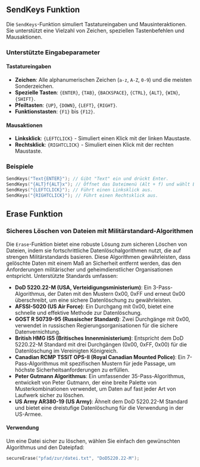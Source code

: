 ## SendKeys Funktion

Die `SendKeys`-Funktion simuliert Tastatureingaben und Mausinteraktionen. Sie unterstützt eine Vielzahl von Zeichen, speziellen Tastenbefehlen und Mausaktionen.

### Unterstützte Eingabeparameter

#### Tastatureingaben

- **Zeichen**: Alle alphanumerischen Zeichen (`a-z`, `A-Z`, `0-9`) und die meisten Sonderzeichen.
- **Spezielle Tasten**: `{ENTER}`, `{TAB}`, `{BACKSPACE}`, `{CTRL}`, `{ALT}`, `{WIN}`, `{SHIFT}`.
- **Pfeiltasten**: `{UP}`, `{DOWN}`, `{LEFT}`, `{RIGHT}`.
- **Funktionstasten**: `{F1}` bis `{F12}`.

#### Mausaktionen

- **Linksklick**: `{LEFTCLICK}` - Simuliert einen Klick mit der linken Maustaste.
- **Rechtsklick**: `{RIGHTCLICK}` - Simuliert einen Klick mit der rechten Maustaste.

### Beispiele

```c
SendKeys("Text{ENTER}"); // Gibt "Text" ein und drückt Enter.
SendKeys("{ALT}f{ALT}x"); // Öffnet das Dateimenü (Alt + f) und wählt Beenden (x) in vielen Anwendungen.
SendKeys("{LEFTCLICK}"); // Führt einen Linksklick aus.
SendKeys("{RIGHTCLICK}"); // Führt einen Rechtsklick aus.
```


## Erase Funktion

### Sicheres Löschen von Dateien mit Militärstandard-Algorithmen

Die `Erase`-Funktion bietet eine robuste Lösung zum sicheren Löschen von Dateien, indem sie fortschrittliche Datenlöschalgorithmen nutzt, die auf strengen Militärstandards basieren. Diese Algorithmen gewährleisten, dass gelöschte Daten mit einem Maß an Sicherheit entfernt werden, das den Anforderungen militärischer und geheimdienstlicher Organisationen entspricht. Unterstützte Standards umfassen:

- **DoD 5220.22-M (USA, Verteidigungsministerium)**: Ein 3-Pass-Algorithmus, der Daten mit den Mustern 0x00, 0xFF und erneut 0x00 überschreibt, um eine sichere Datenlöschung zu gewährleisten.
- **AFSSI-5020 (US Air Force)**: Ein Durchgang mit 0x00, bietet eine schnelle und effektive Methode zur Datenlöschung.
- **GOST R 50739-95 (Russischer Standard)**: Zwei Durchgänge mit 0x00, verwendet in russischen Regierungsorganisationen für die sichere Datenvernichtung.
- **British HMG IS5 (Britisches Innenministerium)**: Entspricht dem DoD 5220.22-M Standard mit drei Durchgängen (0x00, 0xFF, 0x00) für die Datenlöschung im Vereinigten Königreich.
- **Canadian RCMP TSSIT OPS-II (Royal Canadian Mounted Police)**: Ein 7-Pass-Algorithmus mit spezifischen Mustern für jede Passage, um höchste Sicherheitsanforderungen zu erfüllen.
- **Peter Gutmann Algorithmus**: Ein umfassender 35-Pass-Algorithmus, entwickelt von Peter Gutmann, der eine breite Palette von Musterkombinationen verwendet, um Daten auf fast jeder Art von Laufwerk sicher zu löschen.
- **US Army AR380-19 (US Army)**: Ähnelt dem DoD 5220.22-M Standard und bietet eine dreistufige Datenlöschung für die Verwendung in der US-Armee.

#### Verwendung

Um eine Datei sicher zu löschen, wählen Sie einfach den gewünschten Algorithmus und den Dateipfad:

```c
secureErase("pfad/zur/datei.txt", "DoD5220.22-M");
```



